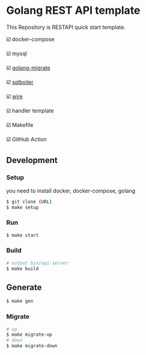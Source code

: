 # Golang REST API template
This Repository is RESTAPI quick start template.

☑️ docker-compose

☑️ mysql

☑️ [golang-migrate](https://github.com/golang-migrate/migrate)

☑️ [sqlboiler](https://github.com/volatiletech/sqlboiler)

☑️ [wire](https://github.com/google/wire)

☑️ handler template

☑️ Makefile

☑️ GitHub Action

## Development
### Setup
you need to install docker, docker-compose, golang
```sh
$ git clone (URL)
$ make setup
```

### Run
```sh
$ make start
```

### Build
```sh
# output bin/api-server
$ make build
```

## Generate
```sh
$ make gen
```

### Migrate
```sh
# up
$ make migrate-up
# down
$ make migrate-down
```
